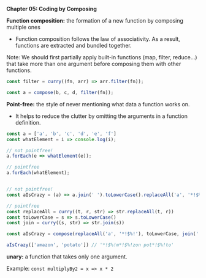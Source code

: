 **Chapter 05: Coding by Composing**


**Function composition:** the formation of a new function by composing multiple ones

- Function composition follows the law of associativity. As a result, functions are extracted and bundled together.

Note: We should first partially apply built-in functions (map, filter, reduce...) that take more than one argument before composing them with other functions.

```js
const filter = curry((fn, arr) => arr.filter(fn));

const a = compose(b, c, d, filter(fn));
```


**Point-free:** the style of never mentioning what data a function works on.

- It helps to reduce the clutter by omitting the arguments in a function definition.

```js
const a = ['a', 'b', 'c', 'd', 'e', 'f']
const whatElement = i => console.log(i);

// not pointfree!
a.forEach(e => whatElement(e));

// pointfree
a.forEach(whatElement);


// not pointfree!
const aIsCrazy = (a) => a.join(' ').toLowerCase().replaceAll('a', '*!$%!')

// pointfree
const replaceAll = curry((t, r, str) => str.replaceAll(t, r))
const toLowerCase = s => s.toLowerCase()
const join = curry((s, str) => str.join(s))

const aIsCrazy = compose(replaceAll('a', '*!$%!'), toLowerCase, join(' '))

aIsCrazy(['amazon', 'potato']) // '*!$%!m*!$%!zon pot*!$%!to'
```


**unary:** a function that takes only one argument.

Example: `const multiplyBy2 = x => x * 2`